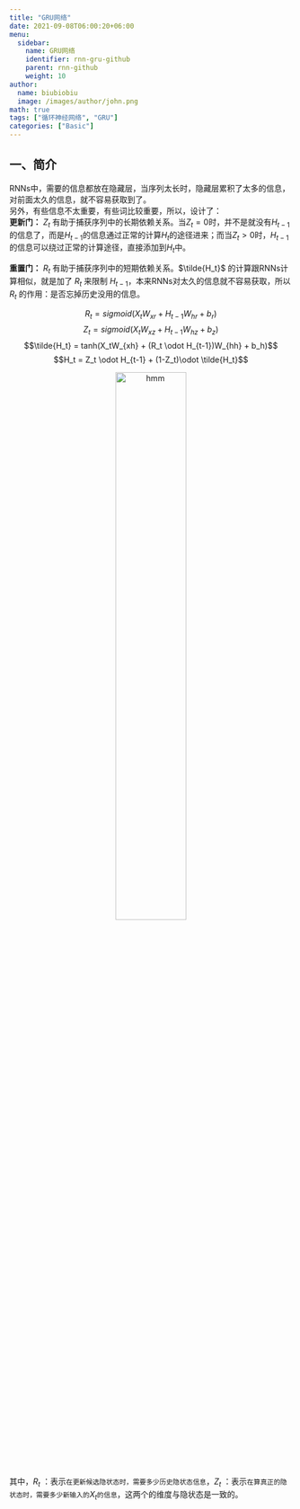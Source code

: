 ```yaml
---
title: "GRU网络"
date: 2021-09-08T06:00:20+06:00
menu:
  sidebar:
    name: GRU网络
    identifier: rnn-gru-github
    parent: rnn-github
    weight: 10
author:
  name: biubiobiu
  image: /images/author/john.png
math: true
tags: ["循环神经网络", "GRU"]
categories: ["Basic"]
---
```



## 一、简介

RNNs中，需要的信息都放在隐藏层，当序列太长时，隐藏层累积了太多的信息，对前面太久的信息，就不容易获取到了。<br>
另外，有些信息不太重要，有些词比较重要，所以，设计了：<br>
**更新门：** $Z_t$ 有助于捕获序列中的长期依赖关系。当$Z_t = 0$时，并不是就没有$H_{t-1}$的信息了，而是$H_{t-1}$的信息通过正常的计算$H_t$的途径进来；而当$Z_t > 0$时，$H_{t-1}$的信息可以绕过正常的计算途径，直接添加到$H_t$中。<br>

**重置门：** $R_t$ 有助于捕获序列中的短期依赖关系。$\tilde{H_t}$ 的计算跟RNNs计算相似，就是加了 $R_t$ 来限制 $H_{t-1}$，本来RNNs对太久的信息就不容易获取，所以 $R_t$ 的作用：是否忘掉历史没用的信息。<br>


$$R_t = sigmoid(X_tW_{xr}+H_{t-1}W_{hr}+b_r)$$
$$Z_t = sigmoid(X_tW_{xz}+H_{t-1}W_{hz}+b_z)$$
$$\tilde{H_t} = tanh(X_tW_{xh} + (R_t \odot H_{t-1})W_{hh} + b_h)$$
$$H_t = Z_t \odot H_{t-1} + (1-Z_t)\odot \tilde{H_t}$$

<p align="center"><img src="https://s2.loli.net/2022/05/14/JvhC21NaOfyGjFp.jpg" width="50%" height="50%" title="hmm" alt="hmm"></p>

其中，$R_t$ ：表示`在更新候选隐状态时，需要多少历史隐状态信息`，$Z_t$ ：表示`在算真正的隐状态时，需要多少新输入的`$X_t$`的信息`，这两个的维度与隐状态是一致的。
